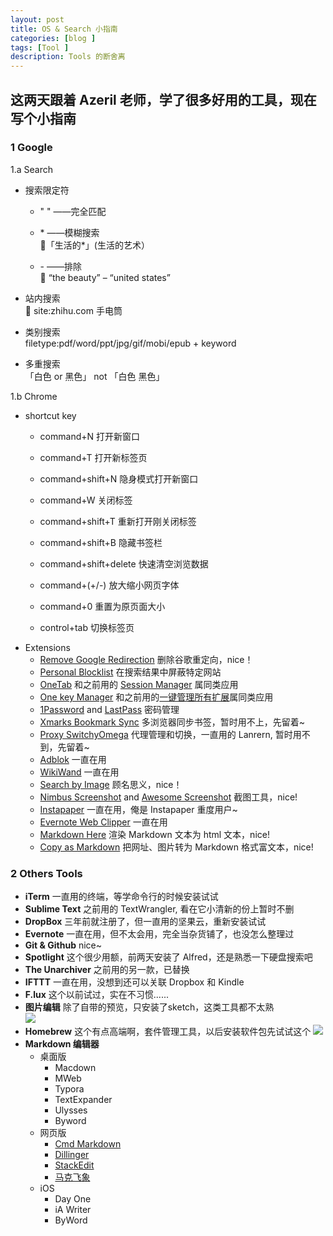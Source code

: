 ```yaml
---
layout: post
title: OS & Search 小指南
categories: [blog ]
tags: [Tool ]
description: Tools 的断舍离
---
```

## 这两天跟着 Azeril 老师，学了很多好用的工具，现在写个小指南  


### 1 Google   

1.a Search  

  + 搜索限定符  
     * " " ——完全匹配  
      
     * \* ——模糊搜索  
     🍐「生活的*」(生活的艺术） 
      
     * \- ——排除  
     🍐 “the beauty” – “united states”  
       
  + 站内搜索  
  🍐 site:zhihu.com 手电筒
  
  + 类别搜索  
  filetype:pdf/word/ppt/jpg/gif/mobi/epub + keyword   
  
  + 多重搜索  
  「白色 or 黑色」 not 「白色 黑色」




1.b Chrome  
 
  + shortcut key  
     * command+N 打开新窗口  
     
     * command+T 打开新标签页  
     
     * command+shift+N 隐身模式打开新窗口 
      
     * command+W 关闭标签  
      
     * command+shift+T 重新打开刚关闭标签  
      
     * command+shift+B 隐藏书签栏   
     
     * command+shift+delete 快速清空浏览数据   
     
     * command+(+/-) 放大缩小网页字体  
     
     * command+0 重置为原页面大小  
     
     * control+tab 切换标签页
  
  * Extensions  
     * [Remove Google Redirection](https://chrome.google.com/webstore/detail/remove-google-redirection/dnhjklgpiifbofihffldllbcopkinlod) 删除谷歌重定向，nice！  
     * [Personal Blocklist](https://chrome.google.com/webstore/detail/personal-blocklist-by-goo/nolijncfnkgaikbjbdaogikpmpbdcdef?hl=en) 在搜索结果中屏蔽特定网站  
     * [OneTab](https://chrome.google.com/webstore/detail/onetab/chphlpgkkbolifaimnlloiipkdnihall) 和之前用的 [Session Manager](https://chrome.google.com/webstore/detail/session-manager/bbcnbpafconjjigibnhbfmmgdbbkcjfi) 属同类应用
     * [One key Manager](https://chrome.google.com/webstore/detail/%E4%B8%80%E9%94%AE%E7%AE%A1%E7%90%86/kfjmkgngkgpgjdoealkmmajmmhpnffoj) 和之前用的[一键管理所有扩展](https://chrome.google.com/webstore/detail/%E4%B8%80%E9%94%AE%E7%AE%A1%E7%90%86%E6%89%80%E6%9C%89%E6%89%A9%E5%B1%95/niemebbfnfbjfojajlmnbiikmcpjkkja)属同类应用  
     * [1Password](https://chrome.google.com/webstore/detail/1password-password-manage/aomjjhallfgjeglblehebfpbcfeobpgk?hl) and [LastPass](https://chrome.google.com/webstore/detail/lastpass-free-password-ma/hdokiejnpimakedhajhdlcegeplioahd) 密码管理  
     * [Xmarks Bookmark Sync](https://chrome.google.com/webstore/detail/xmarks-bookmark-sync/ajpgkpeckebdhofmmjfgcjjiiejpodla) 多浏览器同步书签，暂时用不上，先留着~  
     * [Proxy SwitchyOmega](https://chrome.google.com/webstore/detail/proxy-switchyomega/padekgcemlokbadohgkifijomclgjgif) 代理管理和切换，一直用的 Lanrern, 暂时用不到，先留着~  
     * [Adblok](https://chrome.google.com/webstore/detail/adblock-plus/cfhdojbkjhnklbpkdaibdccddilifddb) 一直在用  
     * [WikiWand](https://chrome.google.com/webstore/detail/wikiwand-wikipedia-modern/emffkefkbkpkgpdeeooapgaicgmcbolj) 一直在用  
     * [Search by Image](https://chrome.google.com/webstore/detail/search-by-image-by-google/dajedkncpodkggklbegccjpmnglmnflm) 顾名思义，nice！  
     * [Nimbus Screenshot](https://chrome.google.com/webstore/detail/nimbus-screenshot-and-scr/bpconcjcammlapcogcnnelfmaeghhagj) and [Awesome Screenshot](https://chrome.google.com/webstore/detail/awesome-screenshot-screen/nlipoenfbbikpbjkfpfillcgkoblgpmj?hl=en) 截图工具，nice!  
     * [Instapaper](https://chrome.google.com/webstore/detail/instapaper/ldjkgaaoikpmhmkelcgkgacicjfbofhh) 一直在用，俺是 Instapaper 重度用户~  
     * [Evernote Web Clipper](https://chrome.google.com/webstore/detail/evernote-web-clipper/pioclpoplcdbaefihamjohnefbikjilc) 一直在用  
     * [Markdown Here](https://chrome.google.com/webstore/detail/markdown-here/elifhakcjgalahccnjkneoccemfahfoa) 渲染 Markdown 文本为 html 文本，nice!  
     * [Copy as Markdown](https://chrome.google.com/webstore/detail/copy-as-markdown/fkeaekngjflipcockcnpobkpbbfbhmdn) 把网址、图片转为 Markdown 格式富文本，nice!

### 2 Others Tools

+ **iTerm** 一直用的终端，等学命令行的时候安装试试
+ **Sublime Text** 之前用的 TextWrangler, 看在它小清新的份上暂时不删  
+ **DropBox** 三年前就注册了，但一直用的坚果云，重新安装试试  
+ **Evernote** 一直在用，但不太会用，完全当杂货铺了，也没怎么整理过  
+ **Git & Github** nice~  
+ **Spotlight** 这个很少用额，前两天安装了 Alfred，还是熟悉一下硬盘搜索吧  
+ **The Unarchiver** 之前用的另一款，已替换  
+ **IFTTT** 一直在用，没想到还可以关联 Dropbox 和 Kindle
+ **F.lux** 这个以前试过，实在不习惯......  
+ **图片编辑** 除了自带的预览，只安装了sketch，这类工具都不太熟  
![](http://o7v1v0rr4.bkt.clouddn.com/%E5%9B%BE%E7%89%87%E5%A4%84%E7%90%86%E5%B7%A5%E5%85%B7.png)
+ **Homebrew** 这个有点高端啊，套件管理工具，以后安装软件包先试试这个 ![](http://o7v1v0rr4.bkt.clouddn.com/Homwbrew%20%E5%BA%94%E7%94%A8.png)  
+ **Markdown 编辑器**
  - 桌面版
     * Macdown
     * MWeb  
     * Typora  
     * TextExpander
     * Ulysses  
     * Byword  
  - 网页版
     * [Cmd Markdown](https://www.zybuluo.com/mdeditor)
     * [Dillinger](http://dillinger.io/)
     * [StackEdit](https://stackedit.io/editor#)  
     * [马克飞象](https://maxiang.io/)  
  - iOS
     * Day One  
     * iA Writer
     * ByWord